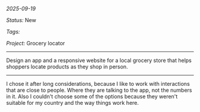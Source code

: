*2025-09-19*

*Status:* New

*Tags:* 

*Project:* Grocery locator

<hr>


Design an app and a responsive website for a local grocery store that helps shoppers locate products as they shop in person. 

---

I chose it after long considerations, because I like to work with interactions that are close to people. Where they are talking to the app, not the numbers in it. Also I couldn't choose some of the options because they weren't suitable for my country and the way things work here.